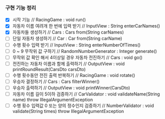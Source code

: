 ### 구현 기능 정리 ###
- [x] 시작 기능 // RacingGame : void run()
- [x] 자동차 이름 여려개 한 번에 입력 받기 // InputView : String enterCarNames()
- [x] 자동차들 생성하기 // Cars : Cars from(String carNames)
- [ ] 단일 자동차 생성하기 // Car : Car from(String carName)
- [ ] 수행 횟수 입력 받기 // InputView : String enterNumberOfTimes()
- [ ] 0 ~ 9 무작위 값 구하기 // RandomNumberGenerator : Integer generate()
- [ ] 무작위 값 확인 해서 4이상일 경우 자동차 전진하기 // Cars : void go()
- [ ] 전진하는 자동차 이름과 함께 출력하기 // OutputView : void printRoundResult(CarsDto carsDto)
- [ ] 수행 횟수동안 전진 출력 반복하기 // RacingGame : void rotate()
- [ ] 우승자 결정하기 // Cars : Cars filterWinner()
- [ ] 우승자 출력하기 // OutputView : void printWinner(CarsDto)
- [ ] 자동차 이름 길이 5이하 검증하기 // CarValidator : void validateName(String name) throw IllegalArgumentException
- [ ] 수행 횟수 입력값 0 또는 양의 정수인지 검증하기 // NumberValidator : void validate(String times) throw IllegalArgumentException